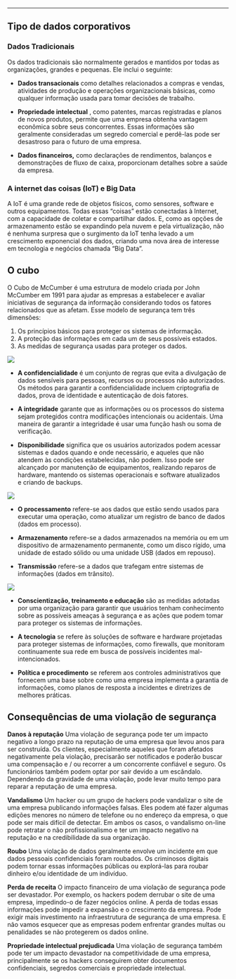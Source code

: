 
---

## Tipo de dados corporativos

### Dados Tradicionais

Os dados tradicionais são normalmente gerados e mantidos por todas as organizações, grandes e pequenas. Ele inclui o seguinte:

- **Dados transacionais** como detalhes relacionados a compras e vendas, atividades de produção e operações organizacionais básicas, como qualquer informação usada para tomar decisões de trabalho.

- **Propriedade intelectual** , como patentes, marcas registradas e planos de novos produtos, permite que uma empresa obtenha vantagem econômica sobre seus concorrentes. Essas informações são geralmente consideradas um segredo comercial e perdê-las pode ser desastroso para o futuro de uma empresa.

- **Dados financeiros,** como declarações de rendimentos, balanços e demonstrações de fluxo de caixa, proporcionam detalhes sobre a saúde da empresa.

### A internet das coisas (IoT) e Big Data

A IoT é uma grande rede de objetos físicos, como sensores, software e outros equipamentos. Todas essas “coisas” estão conectadas à Internet, com a capacidade de coletar e compartilhar dados. E, como as opções de armazenamento estão se expandindo pela nuvem e pela virtualização, não é nenhuma surpresa que o surgimento da IoT tenha levado a um crescimento exponencial dos dados, criando uma nova área de interesse em tecnologia e negócios chamada “Big Data”.

## O cubo

O Cubo de McCumber é uma estrutura de modelo criada por John McCumber em 1991 para ajudar as empresas a estabelecer e avaliar iniciativas de segurança da informação considerando todos os fatores relacionados que as afetam. Esse modelo de segurança tem três dimensões:

1. Os princípios básicos para proteger os sistemas de informação.
2. A proteção das informações em cada um de seus possíveis estados.
3. As medidas de segurança usadas para proteger os dados.

![](https://i.imgur.com/Gn8VuLC.png)

- **A confidencialidade** é um conjunto de regras que evita a divulgação de dados sensíveis para pessoas, recursos ou processos não autorizados. Os métodos para garantir a confidencialidade incluem criptografia de dados, prova de identidade e autenticação de dois fatores.
  
- **A integridade** garante que as informações ou os processos do sistema sejam protegidos contra modificações intencionais ou acidentais. Uma maneira de garantir a integridade é usar uma função hash ou soma de verificação.
  
- **Disponibilidade** significa que os usuários autorizados podem acessar sistemas e dados quando e onde necessário, e aqueles que não atendem às condições estabelecidas, não podem. Isso pode ser alcançado por manutenção de equipamentos, realizando reparos de hardware, mantendo os sistemas operacionais e software atualizados e criando de backups.

![](https://i.imgur.com/rVxkf9B.png)

- **O processamento** refere-se aos dados que estão sendo usados para executar uma operação, como atualizar um registro de banco de dados (dados em processo).
  
- **Armazenamento** refere-se a dados armazenados na memória ou em um dispositivo de armazenamento permanente, como um disco rígido, uma unidade de estado sólido ou uma unidade USB (dados em repouso).
  
- **Transmissão** refere-se a dados que trafegam entre sistemas de informações (dados em trânsito).

![](https://i.imgur.com/TGBBiS1.png)

- **Conscientização, treinamento e educação** são as medidas adotadas por uma organização para garantir que usuários tenham conhecimento sobre as possíveis ameaças à segurança e as ações que podem tomar para proteger os sistemas de informações.
  
- **A tecnologia** se refere às soluções de software e hardware projetadas para proteger sistemas de informações, como firewalls, que monitoram continuamente sua rede em busca de possíveis incidentes mal-intencionados.
  
- **Política e procedimento** se referem aos controles administrativos que fornecem uma base sobre como uma empresa implementa a garantia de informações, como planos de resposta a incidentes e diretrizes de melhores práticas.

## Consequências de uma violação de segurança

**Danos à reputação**
	Uma violação de segurança pode ter um impacto negativo a longo prazo na reputação de uma empresa que levou anos para ser construída. Os clientes, especialmente aqueles que foram afetados negativamente pela violação, precisarão ser notificados e poderão buscar uma compensação e / ou recorrer a um concorrente confiável e seguro. Os funcionários também podem optar por sair devido a um escândalo. Dependendo da gravidade de uma violação, pode levar muito tempo para reparar a reputação de uma empresa.

**Vandalismo**
	Um hacker ou um grupo de hackers pode vandalizar o site de uma empresa publicando informações falsas. Eles podem até fazer algumas edições menores no número de telefone ou no endereço da empresa, o que pode ser mais difícil de detectar. Em ambos os casos, o vandalismo on-line pode retratar o não profissionalismo e ter um impacto negativo na reputação e na credibilidade da sua organização.

**Roubo**
	Uma violação de dados geralmente envolve um incidente em que dados pessoais confidenciais foram roubados. Os criminosos digitais podem tornar essas informações públicas ou explorá-las para roubar dinheiro e/ou identidade de um indivíduo.

**Perda de receita**
	O impacto financeiro de uma violação de segurança pode ser devastador. Por exemplo, os hackers podem derrubar o site de uma empresa, impedindo-o de fazer negócios online. A perda de todas essas informações pode impedir a expansão e o crescimento da empresa. Pode exigir mais investimento na infraestrutura de segurança de uma empresa. E não vamos esquecer que as empresas podem enfrentar grandes multas ou penalidades se não protegerem os dados online.

**Propriedade intelectual prejudicada**
	Uma violação de segurança também pode ter um impacto devastador na competitividade de uma empresa, principalmente se os hackers conseguirem obter documentos confidenciais, segredos comerciais e propriedade intelectual.

